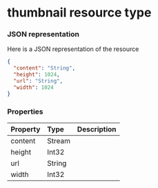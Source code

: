# thumbnail resource type



### JSON representation

Here is a JSON representation of the resource

```json
{
  "content": "String",
  "height": 1024,
  "url": "String",
  "width": 1024
}

```
### Properties
| Property	   | Type	|Description|
|:---------------|:--------|:----------|
|content|Stream||
|height|Int32||
|url|String||
|width|Int32||
<!-- uuid: 655aa32d-2ef2-4480-812d-0bd27e84b8f5\n2015-10-09 15:14:09 UTC -->